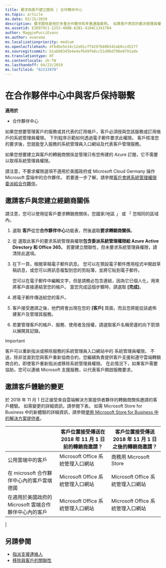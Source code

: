 ```yaml
---
title: 要求與客戶建立關係 | 合作夥伴中心
ms.topic: article
ms.date: 03/15/2019
description: 要求關係是用於多重合作夥伴和多重通路案例。 如果客戶將您的委派管理員權限移除，而您必須還原那些權限以提供佈建或支援時，這也會很有用。
ms.assetid: E3D979C1-2253-408B-82B1-4104C1341704
author: MaggiePucciEvans
ms.author: evansma
ms.localizationpriority: medium
ms.openlocfilehash: 4fbd6e5e14c12e81cff4297b60b542ab0ccd5277
ms.sourcegitcommit: b1ab80345b4e4af649fb8cc51d96d798e0791ade
ms.translationtype: HT
ms.contentlocale: zh-TW
ms.lasthandoff: 04/23/2019
ms.locfileid: "62133978"
---
```

# <a name="connect-with-customers-in-partner-center"></a>在合作夥伴中心中與客戶保持聯繫

**適用於**

-  合作夥伴中心

如果您想要管理客戶的服務或其代表的訂用帳戶，客戶必須授與您該服務或訂用帳戶的系統管理員權限。 下列程序示範如何透過電子郵件要求此權限。 客戶核准您的要求後，您就能登入服務的系統管理員入口網站及代表客戶管理服務。

如果您想要建立與客戶的轉銷商關係並管理只有您佈建的 Azure 訂閱，它不需要以取得系統管理員權限。

請注意，不要求權限選項不適用於美國政府或 Microsoft Cloud Germany 操作 Microsoft 雲端中的合作夥伴。 若要進一步了解，請參閱[客戶會將系統管理權限委派給合作夥伴](https://docs.microsoft.com/en-us/partner-center/customers_revoke_admin_privileges)。


## <a name="invite-a-customer-to-establish-a-reseller-relationship-with-you"></a>邀請客戶與您建立經銷商關係

請注意，您可以使用從客戶要求轉銷商關係，您國家/地區 」 或 「 您相同的區域內。

1.  選取 **客戶**從您**合作夥伴中心**功能表，然後選取**要求轉銷商關係**。

2.  從 選取此客戶的要求系統管理員權限**包含委派系統管理權限給 Azure Active Directory 和 Office 365**。 若要建立關聯性，但未要求系統管理員權限，請清除此選項。 

3.  在下一頁，檢閱草稿電子郵件訊息。 您可以在預設電子郵件應用程式中開啟草稿訊息，或您可以將訊息複製到您的剪貼簿，並將它貼到電子郵件。 

    您可以在電子郵件中編輯文字，但是請務必包含連結，因為它已個人化，用來將客戶直接連結至您的帳戶。 當您完成這個步驟時，請選取 **\[完成\]**。

3.  將電子郵件傳送給您的客戶。

5.  客戶接受邀請之後，他們將會出現在您的 **\[客戶\]** 頁面，而且您將能從該處佈建客戶及管理其服務。

 
6.  若要管理客戶的帳戶、服務、使用者及授權，請選取客戶名稱旁邊的向下箭頭以展開其記錄。


> [!IMPORTANT]  
> 客戶可以重新指派或移除服務的系統管理員入口網站中的 系統管理員權限。 不過，除非並直到您與客戶重新協商合約，您繼續負責提供客戶支援和遵守雲端轉銷商合約，即使客戶重新指派或移除系統管理員權限。 在此情況下，如果客戶需要協助，您可以連絡 Microsoft 支援服務，以代表客戶開啟服務要求。

## <a name="changes-to-the-customer-invitation-experience"></a>邀請客戶體驗的變更

於 2018 年 11 月 1 日正接受來自雲端解決方案提供者夥伴的轉銷商關係邀請的客戶體驗。 如需變更的詳細資訊，請參閱下表。 如需 Microsoft Store for Business 中的新體驗的詳細資訊，請參閱[使用 Microsoft Store for Business 中的解決方案提供者](https://docs.microsoft.com/en-us/microsoft-store/work-with-partner-microsoft-store-business)。

|  | 客戶位置接受傳送在 2018 年 11 月 1 日前的轉銷商邀請？ | 客戶位置接受傳送 2018 年 11 月 1 日之後的轉銷商邀請？ |
|---------|---------|---------
| 公用雲端中的客戶 | Microsoft Office 系統管理入口網站 | 商務用 Microsoft Store |
| 在 microsoft 合作夥伴中心內的客戶雲端德國 | Microsoft Office 系統管理入口網站 | Microsoft Office 系統管理入口網站 |
| 在適用於美國政府的 Microsoft 雲端合作夥伴中心內的客戶 | Microsoft Office 系統管理入口網站 | Microsoft Office 系統管理入口網站 |
|

## <a name="see-also"></a>另請參閱

- [指派支援連絡人](assign-support-contacts.md)
- [移除與客戶的關聯性](remove-a-relationship.md)
